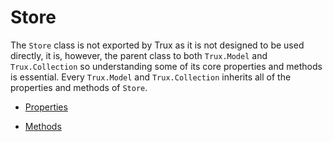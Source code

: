 # Store

The `Store` class is not exported by Trux as it is not designed to be used directly, it is, however, the parent class to both `Trux.Model` and `Trux.Collection` so understanding some of its core properties and methods is essential. Every `Trux.Model` and `Trux.Collection` inherits all of the properties and methods of `Store`.

* [Properties](/api/store/properties.md)

* [Methods](/api/store/methods.md)



